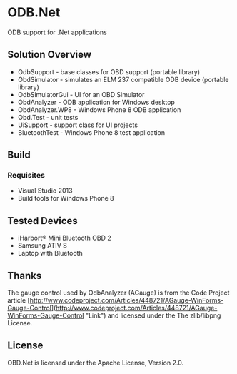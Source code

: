 ODB.Net
=======

ODB support for .Net applications

## Solution Overview ##

* OdbSupport - base classes for OBD support (portable library)
* ObdSimulator - simulates an ELM 237 compatible ODB device (portable library)
* OdbSimulatorGui - UI for an OBD Simulator
* ObdAnalyzer - ODB application for Windows desktop
* ObdAnalyzer.WP8 - Windows Phone 8 ODB application
* Obd.Test - unit tests
* UiSupport - support class for UI projects
* BluetoothTest - Windows Phone 8 test application 

## Build ##

### Requisites ###

* Visual Studio 2013
* Build tools for Windows Phone 8

## Tested Devices ##

* iHarbort® Mini Bluetooth OBD 2
* Samsung ATIV S
* Laptop with Bluetooth

## Thanks ##

The gauge control used by OdbAnalyzer (AGauge) is from the
Code Project article [http://www.codeproject.com/Articles/448721/AGauge-WinForms-Gauge-Control](http://www.codeproject.com/Articles/448721/AGauge-WinForms-Gauge-Control "Link") and licensed
under the The zlib/libpng License.

## License ##

OBD.Net is licensed under the Apache License, Version 2.0.